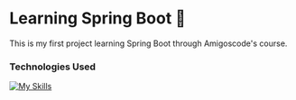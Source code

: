 # Learning Spring Boot 🍃

This is my first project learning Spring Boot through Amigoscode's course.

### Technologies Used
[![My Skills](https://skillicons.dev/icons?i=java,spring,docker,postgres,postman)](https://skillicons.dev)